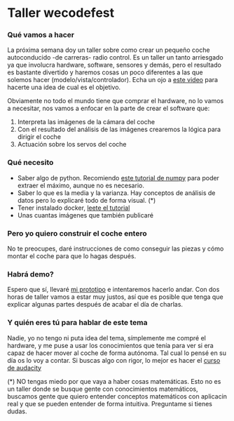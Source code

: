# Taller wecodefest

### Qué vamos a hacer 

La próxima semana doy un taller sobre como crear un pequeño coche autoconducido -de carreras- radio control. Es un taller un tanto arriesgado ya que involucra hardware, software, sensores y demás, pero el resultado es bastante divertido y haremos cosas un poco diferentes a las que solemos hacer (modelo/vista/controlador). Echa un ojo a [este video](https://www.youtube.com/watch?v=IxRO8o08lCw) para hacerte una idea de cual es el objetivo.

Obviamente no todo el mundo tiene que comprar el hardware, no lo vamos a necesitar, nos vamos a enfocar en la parte de crear el software que:
1. Interpreta las imágenes de la cámara del coche
1. Con el resultado del análisis de las imágenes crearemos la lógica para dirigir el coche
1. Actuación sobre los servos del coche 

### Qué necesito 

- Saber algo de python. Recomiendo [este tutorial de numpy](https://docs.scipy.org/doc/numpy-dev/user/quickstart.html) para poder extraer el máximo, aunque no es necesario.
- Saber lo que es la media y la varianza. Hay conceptos de análisis de datos pero lo explicaré todo de forma visual. (*)
- Tener instalado docker, [leete el tutorial](install.md)
- Unas cuantas imágenes que también publicaré

### Pero yo quiero construir el coche entero

No te preocupes, daré instrucciones de como conseguir las piezas y cómo montar el coche para que lo hagas después.

### Habrá demo?

Espero que sí, llevaré [mi prototipo](https://twitter.com/javisantana/status/932987727989104645) e intentaremos hacerlo andar. Con dos horas de taller vamos a estar muy justos, así que es posible que tenga que explicar algunas partes después de acabar el día de charlas.

### Y quién eres tú para hablar de este tema
Nadie, yo no tengo ni puta idea del tema, símplemente me compré el hardware, y me puse a usar los conocimientos que tenía para ver si era capaz de hacer mover al coche de forma autónoma. Tal cual lo pensé en su día os lo voy a contar. Si buscas algo con rigor, lo mejor es hacer el [curso de audacity](https://eu.udacity.com/course/self-driving-car-engineer-nanodegree--nd013)

(*) NO tengas miedo por que vaya a haber cosas matemáticas. Esto no es un taller donde se busque gente con conocimientos matemáticos, buscamos gente que quiero entender conceptos matemáticos con aplicacin real y que se pueden entender de forma intuitiva. Preguntame si tienes dudas.
